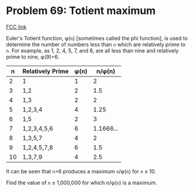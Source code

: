 # Problem 69: Totient maximum

[FCC link](https://www.freecodecamp.org/learn/coding-interview-prep/project-euler/problem-69-totient-maximum)

Euler's Totient function, φ(`n`) \[sometimes called the phi function\], is used
to determine the number of numbers less than `n` which are relatively prime to
`n`. For example, as 1, 2, 4, 5, 7, and 8, are all less than nine and relatively
prime to nine, φ(9)=6.

| n   | Relatively Prime | φ(n) | n/φ(n)    |
| --- | ---------------- | ---- | --------- |
| 2   | 1                | 1    | 2         |
| 3   | 1,2              | 2    | 1.5       |
| 4   | 1,3              | 2    | 2         |
| 5   | 1,2,3,4          | 4    | 1.25      |
| 6   | 1,5              | 2    | 3         |
| 7   | 1,2,3,4,5,6      | 6    | 1.1666... |
| 8   | 1,3,5,7          | 4    | 2         |
| 9   | 1,2,4,5,7,8      | 6    | 1.5       |
| 10  | 1,3,7,9          | 4    | 2.5       |

It can be seen that `n`\=6 produces a maximum `n`/φ(`n`) for `n` ≤ 10.

Find the value of `n` ≤ 1,000,000 for which n/φ(`n`) is a maximum.
